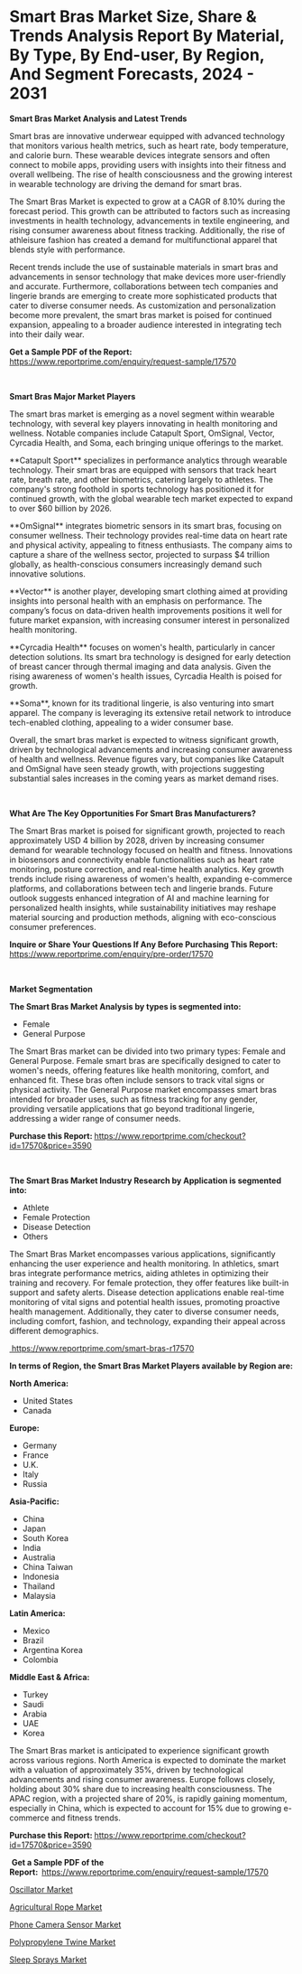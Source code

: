 <p><h1>Smart Bras Market Size, Share & Trends Analysis Report By Material, By Type, By End-user, By Region, And Segment Forecasts, 2024 - 2031</h1></p><p><strong>Smart Bras Market Analysis and Latest Trends</strong></p>
<p><p>Smart bras are innovative underwear equipped with advanced technology that monitors various health metrics, such as heart rate, body temperature, and calorie burn. These wearable devices integrate sensors and often connect to mobile apps, providing users with insights into their fitness and overall wellbeing. The rise of health consciousness and the growing interest in wearable technology are driving the demand for smart bras.</p><p>The Smart Bras Market is expected to grow at a CAGR of 8.10% during the forecast period. This growth can be attributed to factors such as increasing investments in health technology, advancements in textile engineering, and rising consumer awareness about fitness tracking. Additionally, the rise of athleisure fashion has created a demand for multifunctional apparel that blends style with performance.</p><p>Recent trends include the use of sustainable materials in smart bras and advancements in sensor technology that make devices more user-friendly and accurate. Furthermore, collaborations between tech companies and lingerie brands are emerging to create more sophisticated products that cater to diverse consumer needs. As customization and personalization become more prevalent, the smart bras market is poised for continued expansion, appealing to a broader audience interested in integrating tech into their daily wear.</p></p>
<p><strong>Get a Sample PDF of the Report:&nbsp;</strong> <a href="https://www.reportprime.com/enquiry/request-sample/17570?utm_campaign=75&utm_medium=2&utm_source=Github&utm_content=ia&utm_term=19112024&utm_id=smart-bras">https://www.reportprime.com/enquiry/request-sample/17570</a></p>
<p>&nbsp;</p>
<p><strong>Smart Bras Major Market Players</strong></p>
<p><p>The smart bras market is emerging as a novel segment within wearable technology, with several key players innovating in health monitoring and wellness. Notable companies include Catapult Sport, OmSignal, Vector, Cyrcadia Health, and Soma, each bringing unique offerings to the market.</p><p>**Catapult Sport** specializes in performance analytics through wearable technology. Their smart bras are equipped with sensors that track heart rate, breath rate, and other biometrics, catering largely to athletes. The company's strong foothold in sports technology has positioned it for continued growth, with the global wearable tech market expected to expand to over $60 billion by 2026.</p><p>**OmSignal** integrates biometric sensors in its smart bras, focusing on consumer wellness. Their technology provides real-time data on heart rate and physical activity, appealing to fitness enthusiasts. The company aims to capture a share of the wellness sector, projected to surpass $4 trillion globally, as health-conscious consumers increasingly demand such innovative solutions.</p><p>**Vector** is another player, developing smart clothing aimed at providing insights into personal health with an emphasis on performance. The company’s focus on data-driven health improvements positions it well for future market expansion, with increasing consumer interest in personalized health monitoring.</p><p>**Cyrcadia Health** focuses on women's health, particularly in cancer detection solutions. Its smart bra technology is designed for early detection of breast cancer through thermal imaging and data analysis. Given the rising awareness of women's health issues, Cyrcadia Health is poised for growth.</p><p>**Soma**, known for its traditional lingerie, is also venturing into smart apparel. The company is leveraging its extensive retail network to introduce tech-enabled clothing, appealing to a wider consumer base.</p><p>Overall, the smart bras market is expected to witness significant growth, driven by technological advancements and increasing consumer awareness of health and wellness. Revenue figures vary, but companies like Catapult and OmSignal have seen steady growth, with projections suggesting substantial sales increases in the coming years as market demand rises.</p></p>
<p>&nbsp;</p>
<p><strong>What Are The Key Opportunities For Smart Bras Manufacturers?</strong></p>
<p><p>The Smart Bras market is poised for significant growth, projected to reach approximately USD 4 billion by 2028, driven by increasing consumer demand for wearable technology focused on health and fitness. Innovations in biosensors and connectivity enable functionalities such as heart rate monitoring, posture correction, and real-time health analytics. Key growth trends include rising awareness of women's health, expanding e-commerce platforms, and collaborations between tech and lingerie brands. Future outlook suggests enhanced integration of AI and machine learning for personalized health insights, while sustainability initiatives may reshape material sourcing and production methods, aligning with eco-conscious consumer preferences.</p></p>
<p><strong>Inquire or Share Your Questions If Any Before Purchasing This Report:</strong> <a href="https://www.reportprime.com/enquiry/pre-order/17570?utm_campaign=75&utm_medium=2&utm_source=Github&utm_content=ia&utm_term=19112024&utm_id=smart-bras">https://www.reportprime.com/enquiry/pre-order/17570</a></p>
<p>&nbsp;</p>
<p><strong>Market Segmentation</strong></p>
<p><strong>The Smart Bras Market Analysis by types is segmented into:</strong></p>
<p><ul><li>Female</li><li>General Purpose</li></ul></p>
<p><p>The Smart Bras market can be divided into two primary types: Female and General Purpose. Female smart bras are specifically designed to cater to women's needs, offering features like health monitoring, comfort, and enhanced fit. These bras often include sensors to track vital signs or physical activity. The General Purpose market encompasses smart bras intended for broader uses, such as fitness tracking for any gender, providing versatile applications that go beyond traditional lingerie, addressing a wider range of consumer needs.</p></p>
<p><strong>Purchase this Report:&nbsp;</strong><a href="https://www.reportprime.com/checkout?id=17570&price=3590&utm_campaign=75&utm_medium=2&utm_source=Github&utm_content=ia&utm_term=19112024&utm_id=smart-bras">https://www.reportprime.com/checkout?id=17570&price=3590</a></p>
<p>&nbsp;</p>
<p><strong>The Smart Bras Market Industry Research by Application is segmented into:</strong></p>
<p><ul><li>Athlete</li><li>Female Protection</li><li>Disease Detection</li><li>Others</li></ul></p>
<p><p>The Smart Bras Market encompasses various applications, significantly enhancing the user experience and health monitoring. In athletics, smart bras integrate performance metrics, aiding athletes in optimizing their training and recovery. For female protection, they offer features like built-in support and safety alerts. Disease detection applications enable real-time monitoring of vital signs and potential health issues, promoting proactive health management. Additionally, they cater to diverse consumer needs, including comfort, fashion, and technology, expanding their appeal across different demographics.</p></p>
<p><a href="https://www.reportprime.com/smart-bras-r17570?utm_campaign=75&utm_medium=2&utm_source=Github&utm_content=ia&utm_term=19112024&utm_id=smart-bras">&nbsp;https://www.reportprime.com/smart-bras-r17570</a></p>
<p><strong>In terms of Region, the Smart Bras Market Players available by Region are:</strong></p>
<p>
    <p> <strong> North America: </strong>
        <ul>
            <li>United States</li>
            <li>Canada</li>
        </ul>
        </p> 
    <p> <strong> Europe: </strong>
        <ul>
            <li>Germany</li>
            <li>France</li>
            <li>U.K.</li>
            <li>Italy</li>
            <li>Russia</li>
        </ul>
        </p> 
    <p> <strong> Asia-Pacific: </strong>
        <ul>
            <li>China</li>
            <li>Japan</li>
            <li>South Korea</li>
            <li>India</li>
            <li>Australia</li>
            <li>China Taiwan</li>
            <li>Indonesia</li>
            <li>Thailand</li>
            <li>Malaysia</li>
        </ul>
        </p> 
    <p> <strong> Latin America: </strong>
        <ul>
            <li>Mexico</li>
            <li>Brazil</li>
            <li>Argentina Korea</li>
            <li>Colombia</li>
        </ul>
        </p> 
    <p> <strong> Middle East & Africa: </strong>
        <ul>
            <li>Turkey</li>
            <li>Saudi</li>
            <li>Arabia</li>
            <li>UAE</li>
            <li>Korea</li>
        </ul>
    </p>
    </p>
<p><p>The Smart Bras market is anticipated to experience significant growth across various regions. North America is expected to dominate the market with a valuation of approximately 35%, driven by technological advancements and rising consumer awareness. Europe follows closely, holding about 30% share due to increasing health consciousness. The APAC region, with a projected share of 20%, is rapidly gaining momentum, especially in China, which is expected to account for 15% due to growing e-commerce and fitness trends.</p></p>
<p><strong>Purchase this Report: </strong><a href="https://www.reportprime.com/checkout?id=17570&price=3590&utm_campaign=75&utm_medium=2&utm_source=Github&utm_content=ia&utm_term=19112024&utm_id=smart-bras">https://www.reportprime.com/checkout?id=17570&price=3590</a></p>
<p>&nbsp;<strong>Get a Sample PDF of the Report:&nbsp;&nbsp;</strong><a href="https://www.reportprime.com/enquiry/request-sample/17570?utm_campaign=75&utm_medium=2&utm_source=Github&utm_content=ia&utm_term=19112024&utm_id=smart-bras">https://www.reportprime.com/enquiry/request-sample/17570</a></p>
<p><strong></strong></p>
<p><p><a href="https://www.linkedin.com/pulse/oscillator-market-pulse-98-expansion-blueprint-2024-2031-0lwte?utm_campaign=75&utm_medium=2&utm_source=Github&utm_content=ia&utm_term=19112024&utm_id=smart-bras">Oscillator Market</a></p><p><a href="https://issuu.com/reportprime-2/docs/agricultural-rope-market-size-2030._580f32dcc207e5?utm_campaign=75&utm_medium=2&utm_source=Github&utm_content=ia&utm_term=19112024&utm_id=smart-bras">Agricultural Rope Market</a></p><p><a href="https://www.linkedin.com/pulse/phone-camera-sensor-market-report-historical-trends-future-ubeke?utm_campaign=75&utm_medium=2&utm_source=Github&utm_content=ia&utm_term=19112024&utm_id=smart-bras">Phone Camera Sensor Market</a></p><p><a href="https://issuu.com/reportprime-2/docs/polypropylene-twine-market-size-203_22a6687545a394?utm_campaign=75&utm_medium=2&utm_source=Github&utm_content=ia&utm_term=19112024&utm_id=smart-bras">Polypropylene Twine Market</a></p><p><a href="https://github.com/MonroeBullock54/Market-Research-Report-List-1/blob/main/sleep-sprays-market.md?utm_campaign=75&utm_medium=2&utm_source=Github&utm_content=ia&utm_term=19112024&utm_id=smart-bras">Sleep Sprays Market</a></p></p>